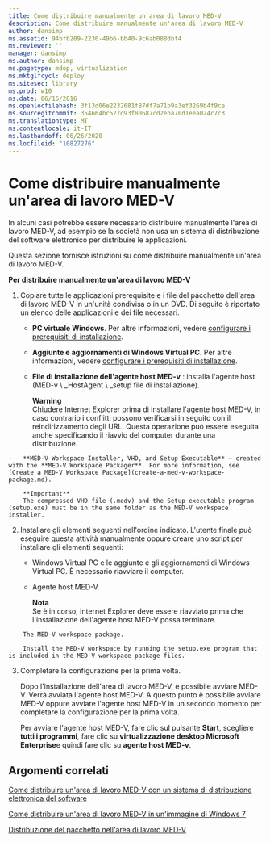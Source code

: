 ```yaml
---
title: Come distribuire manualmente un'area di lavoro MED-V
description: Come distribuire manualmente un'area di lavoro MED-V
author: dansimp
ms.assetid: 94bfb209-2230-49b6-bb40-9c6ab088dbf4
ms.reviewer: ''
manager: dansimp
ms.author: dansimp
ms.pagetype: mdop, virtualization
ms.mktglfcycl: deploy
ms.sitesec: library
ms.prod: w10
ms.date: 06/16/2016
ms.openlocfilehash: 3f13d06e2232681f87df7a71b9a3ef3269b4f9ce
ms.sourcegitcommit: 354664bc527d93f80687cd2eba70d1eea024c7c3
ms.translationtype: MT
ms.contentlocale: it-IT
ms.lasthandoff: 06/26/2020
ms.locfileid: "10827276"
---
```

# Come distribuire manualmente un'area di lavoro MED-V


In alcuni casi potrebbe essere necessario distribuire manualmente l'area di lavoro MED-V, ad esempio se la società non usa un sistema di distribuzione del software elettronico per distribuire le applicazioni.

Questa sezione fornisce istruzioni su come distribuire manualmente un'area di lavoro MED-V.

**Per distribuire manualmente un'area di lavoro MED-V**

1.  Copiare tutte le applicazioni prerequisite e i file del pacchetto dell'area di lavoro MED-V in un'unità condivisa o in un DVD. Di seguito è riportato un elenco delle applicazioni e dei file necessari.

    -   **PC virtuale Windows**. Per altre informazioni, vedere [configurare i prerequisiti di installazione](configure-installation-prerequisites.md).

    -   **Aggiunte e aggiornamenti di Windows Virtual PC**. Per altre informazioni, vedere [configurare i prerequisiti di installazione](configure-installation-prerequisites.md).

    -   **File di installazione dell'agente host MED-v** : installa l'agente host (MED-v \ _HostAgent \ _setup file di installazione).

        **Warning**  
        Chiudere Internet Explorer prima di installare l'agente host MED-V, in caso contrario i conflitti possono verificarsi in seguito con il reindirizzamento degli URL. Questa operazione può essere eseguita anche specificando il riavvio del computer durante una distribuzione.



~~~
-   **MED-V Workspace Installer, VHD, and Setup Executable** – created with the **MED-V Workspace Packager**. For more information, see [Create a MED-V Workspace Package](create-a-med-v-workspace-package.md).

    **Important**  
    The compressed VHD file (.medv) and the Setup executable program (setup.exe) must be in the same folder as the MED-V workspace installer.
~~~



2. Installare gli elementi seguenti nell'ordine indicato. L'utente finale può eseguire questa attività manualmente oppure creare uno script per installare gli elementi seguenti:

   -   Windows Virtual PC e le aggiunte e gli aggiornamenti di Windows Virtual PC. È necessario riavviare il computer.

   -   Agente host MED-V.

       **Nota**  
       Se è in corso, Internet Explorer deve essere riavviato prima che l'installazione dell'agente host MED-V possa terminare.



~~~
-   The MED-V workspace package.

    Install the MED-V workspace by running the setup.exe program that is included in the MED-V workspace package files.
~~~

3. Completare la configurazione per la prima volta.

   Dopo l'installazione dell'area di lavoro MED-V, è possibile avviare MED-V. Verrà avviata l'agente host MED-V. A questo punto è possibile avviare MED-V oppure avviare l'agente host MED-V in un secondo momento per completare la configurazione per la prima volta.

   Per avviare l'agente host MED-V, fare clic sul pulsante **Start**, scegliere **tutti i programmi**, fare clic su **virtualizzazione desktop Microsoft Enterprise**e quindi fare clic su **agente host MED-v**.

## Argomenti correlati


[Come distribuire un'area di lavoro MED-V con un sistema di distribuzione elettronica del software](how-to-deploy-a-med-v-workspace-through-an-electronic-software-distribution-system.md)

[Come distribuire un'area di lavoro MED-V in un'immagine di Windows 7](how-to-deploy-a-med-v-workspace-in-a-windows-7-image.md)

[Distribuzione del pacchetto nell'area di lavoro MED-V](deploying-the-med-v-workspace-package.md)









